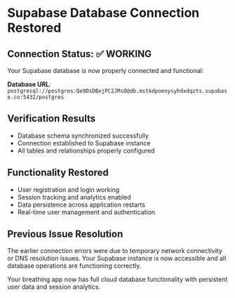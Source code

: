 # Supabase Database Connection Restored

## Connection Status: ✅ WORKING

Your Supabase database is now properly connected and functional:

**Database URL**: `postgresql://postgres:Qe9DsDBxjPC2JMsO@db.mstkdpoenysyhdxdqzts.supabase.co:5432/postgres`

## Verification Results
- Database schema synchronized successfully
- Connection established to Supabase instance
- All tables and relationships properly configured

## Functionality Restored
- User registration and login working
- Session tracking and analytics enabled
- Data persistence across application restarts
- Real-time user management and authentication

## Previous Issue Resolution
The earlier connection errors were due to temporary network connectivity or DNS resolution issues. Your Supabase instance is now accessible and all database operations are functioning correctly.

Your breathing app now has full cloud database functionality with persistent user data and session analytics.